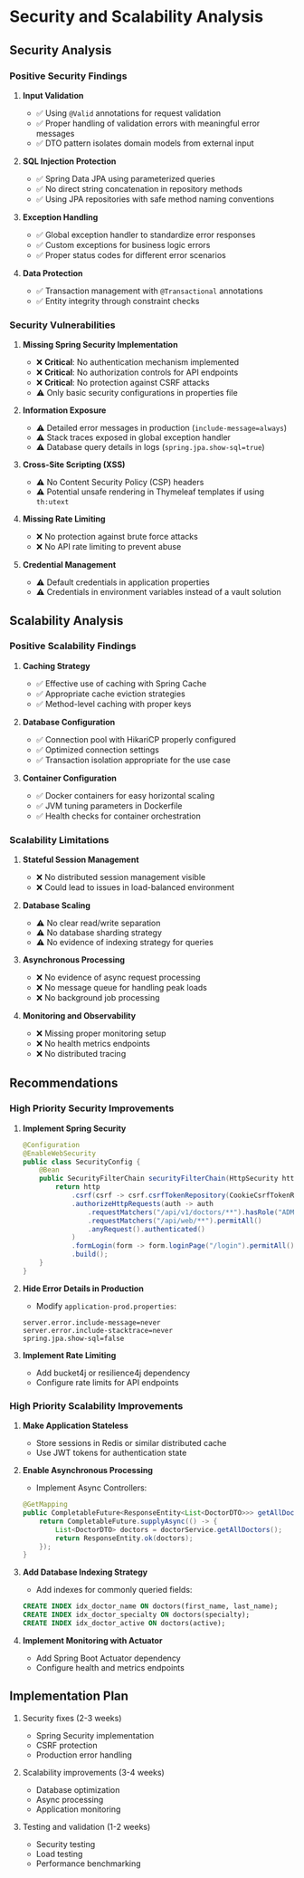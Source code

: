 # Security and Scalability Analysis

## Security Analysis

### Positive Security Findings

1. **Input Validation**
   - ✅ Using `@Valid` annotations for request validation
   - ✅ Proper handling of validation errors with meaningful error messages
   - ✅ DTO pattern isolates domain models from external input

2. **SQL Injection Protection**
   - ✅ Spring Data JPA using parameterized queries
   - ✅ No direct string concatenation in repository methods
   - ✅ Using JPA repositories with safe method naming conventions

3. **Exception Handling**
   - ✅ Global exception handler to standardize error responses
   - ✅ Custom exceptions for business logic errors
   - ✅ Proper status codes for different error scenarios

4. **Data Protection**
   - ✅ Transaction management with `@Transactional` annotations
   - ✅ Entity integrity through constraint checks

### Security Vulnerabilities

1. **Missing Spring Security Implementation**
   - ❌ **Critical**: No authentication mechanism implemented
   - ❌ **Critical**: No authorization controls for API endpoints
   - ❌ **Critical**: No protection against CSRF attacks
   - ⚠️ Only basic security configurations in properties file

2. **Information Exposure**
   - ⚠️ Detailed error messages in production (`include-message=always`)
   - ⚠️ Stack traces exposed in global exception handler
   - ⚠️ Database query details in logs (`spring.jpa.show-sql=true`)

3. **Cross-Site Scripting (XSS)**
   - ⚠️ No Content Security Policy (CSP) headers
   - ⚠️ Potential unsafe rendering in Thymeleaf templates if using `th:utext`

4. **Missing Rate Limiting**
   - ❌ No protection against brute force attacks
   - ❌ No API rate limiting to prevent abuse

5. **Credential Management**
   - ⚠️ Default credentials in application properties
   - ⚠️ Credentials in environment variables instead of a vault solution

## Scalability Analysis

### Positive Scalability Findings

1. **Caching Strategy**
   - ✅ Effective use of caching with Spring Cache
   - ✅ Appropriate cache eviction strategies
   - ✅ Method-level caching with proper keys

2. **Database Configuration**
   - ✅ Connection pool with HikariCP properly configured
   - ✅ Optimized connection settings
   - ✅ Transaction isolation appropriate for the use case

3. **Container Configuration**
   - ✅ Docker containers for easy horizontal scaling
   - ✅ JVM tuning parameters in Dockerfile
   - ✅ Health checks for container orchestration

### Scalability Limitations

1. **Stateful Session Management**
   - ❌ No distributed session management visible
   - ❌ Could lead to issues in load-balanced environment

2. **Database Scaling**
   - ⚠️ No clear read/write separation
   - ⚠️ No database sharding strategy
   - ⚠️ No evidence of indexing strategy for queries

3. **Asynchronous Processing**
   - ❌ No evidence of async request processing
   - ❌ No message queue for handling peak loads
   - ❌ No background job processing

4. **Monitoring and Observability**
   - ❌ Missing proper monitoring setup
   - ❌ No health metrics endpoints
   - ❌ No distributed tracing

## Recommendations

### High Priority Security Improvements

1. **Implement Spring Security**
   ```java
   @Configuration
   @EnableWebSecurity
   public class SecurityConfig {
       @Bean
       public SecurityFilterChain securityFilterChain(HttpSecurity http) throws Exception {
           return http
               .csrf(csrf -> csrf.csrfTokenRepository(CookieCsrfTokenRepository.withHttpOnlyFalse()))
               .authorizeHttpRequests(auth -> auth
                   .requestMatchers("/api/v1/doctors/**").hasRole("ADMIN")
                   .requestMatchers("/api/web/**").permitAll()
                   .anyRequest().authenticated()
               )
               .formLogin(form -> form.loginPage("/login").permitAll())
               .build();
       }
   }
   ```

2. **Hide Error Details in Production**
   - Modify `application-prod.properties`:
   ```properties
   server.error.include-message=never
   server.error.include-stacktrace=never
   spring.jpa.show-sql=false
   ```

3. **Implement Rate Limiting**
   - Add bucket4j or resilience4j dependency
   - Configure rate limits for API endpoints

### High Priority Scalability Improvements

1. **Make Application Stateless**
   - Store sessions in Redis or similar distributed cache
   - Use JWT tokens for authentication state

2. **Enable Asynchronous Processing**
   - Implement Async Controllers:
   ```java
   @GetMapping
   public CompletableFuture<ResponseEntity<List<DoctorDTO>>> getAllDoctorsAsync() {
       return CompletableFuture.supplyAsync(() -> {
           List<DoctorDTO> doctors = doctorService.getAllDoctors();
           return ResponseEntity.ok(doctors);
       });
   }
   ```

3. **Add Database Indexing Strategy**
   - Add indexes for commonly queried fields:
   ```sql
   CREATE INDEX idx_doctor_name ON doctors(first_name, last_name);
   CREATE INDEX idx_doctor_specialty ON doctors(specialty);
   CREATE INDEX idx_doctor_active ON doctors(active);
   ```

4. **Implement Monitoring with Actuator**
   - Add Spring Boot Actuator dependency
   - Configure health and metrics endpoints

## Implementation Plan

1. Security fixes (2-3 weeks)
   - Spring Security implementation
   - CSRF protection
   - Production error handling

2. Scalability improvements (3-4 weeks)
   - Database optimization
   - Async processing
   - Application monitoring

3. Testing and validation (1-2 weeks)
   - Security testing
   - Load testing
   - Performance benchmarking 